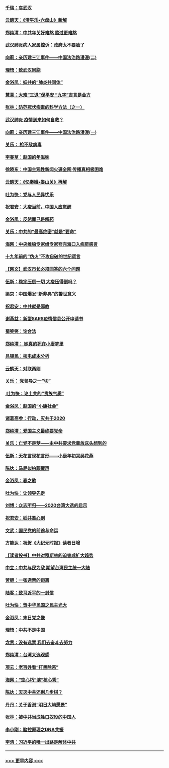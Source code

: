 #### [千瑞：哀武汉](../pages/nsc993/n11833647.md?t=01311255) 
#### [云鹤天：《清平乐▪六盘山》新解](../pages/nsc993/n11833611.md?t=01311255) 
#### [郑纯清：中共年关好难熬 熬过更难熬](../pages/nsc993/n11833489.md?t=01311255) 
#### [武汉肺炎病人家属控诉：政府太不要脸了](../pages/nsc993/n11833205.md?t=01311255) 
#### [向莉：亲历建三江事件——中国法治路漫漫(二)](../pages/nsc993/n11829102.md?t=01311255) 
#### [理悟：致武汉同胞](../pages/nsc993/n11831522.md?t=01311255) 
#### [金浴凤：妖共的“肺炎共同体”](../pages/nsc993/n11829448.md?t=01311255) 
#### [慧真：大难“三退”保平安 “九字”吉言是金方](../pages/nsc993/n11829501.md?t=01311255) 
#### [张林：防范冠状病毒的科学方法（之一）](../pages/nsc993/n11828618.md?t=01311255) 
#### [武汉肺炎 疫情到来如何自救？](../pages/nsc993/n11827632.md?t=01311255) 
#### [向莉：亲历建三江事件——中国法治路漫漫(一)](../pages/nsc993/n11827190.md?t=01311255) 
#### [关乐： 枪不敌病毒](../pages/nsc993/n11826746.md?t=01311255) 
#### [李春草：赵国的年滋味](../pages/nsc993/n11826321.md?t=01311255) 
#### [徐晓东：中国主观性新闻火遍全网 传播真相极困难](../pages/nsc993/n11826508.md?t=01311255) 
#### [云鹤天：《忆秦娥▪娄山关》再解](../pages/nsc993/n11824682.md?t=01311255) 
#### [吐为快：党与人民异忧乐](../pages/nsc993/n11824660.md?t=01311255) 
#### [祝君安：大疫当前，中国人应觉醒](../pages/nsc993/n11821946.md?t=01311255) 
#### [金浴凤：反躬罪己是解药](../pages/nsc993/n11820280.md?t=01311255) 
#### [关乐：中共的“最高绝密”就是“要命”](../pages/nsc993/n11816946.md?t=01311255) 
#### [海网：中央维稳专家组专家夸完海口入病房感言](../pages/nsc993/n11815138.md?t=01311255) 
#### [十九年前的“伪火”不攻自破的世纪谎言](../pages/nsc993/n11813238.md?t=01311255) 
#### [【网文】武汉市长必须回答的六个问题](../pages/nsc993/n11813848.md?t=01311255) 
#### [伍新：稳定压倒一切 大疫压得倒吗？](../pages/nsc993/n11812634.md?t=01311255) 
#### [梁京：中国爆发“新非典”的警世意义](../pages/nsc993/n11812554.md?t=01311255) 
#### [祝君安：中共就是邪教](../pages/nsc993/n11812431.md?t=01311255) 
#### [谢燕益：新型SARS疫情信息公开申请书](../pages/nsc993/n11808840.md?t=01311255) 
#### [蜀笑笑：论合法](../pages/nsc993/n11808064.md?t=01311255) 
#### [郑纯清： 她真的死在小康梦里](../pages/nsc993/n11806623.md?t=01311255) 
#### [吕锡民：核电成本分析](../pages/nsc993/n11806284.md?t=01311255) 
#### [云鹤天：对联两则](../pages/nsc993/n11805957.md?t=01311255) 
#### [关乐： 党领导之一“切”](../pages/nsc993/n11804505.md?t=01311255) 
#### [ 吐为快：论土共的“贵族气质”](../pages/nsc993/n11804490.md?t=01311255) 
#### [金浴凤：赵国的“小康社会”](../pages/nsc993/n11804452.md?t=01311255) 
#### [诸葛高参：行动，灭共于2020](../pages/nsc993/n11804120.md?t=01311255) 
#### [郑纯清：爱国主义最终要党命](../pages/nsc993/n11802197.md?t=01311255) 
#### [关乐：亡党不是梦——由中共要求党章放床头想到的](../pages/nsc993/n11802156.md?t=01311255) 
#### [伍新：无花言现花言形——小康年初哭吴花燕](../pages/nsc993/n11800044.md?t=01311255) 
#### [陈达：马屁似拍颠覆声](../pages/nsc993/n11800010.md?t=01311255) 
#### [金浴凤：春之歌](../pages/nsc993/n11797687.md?t=01311255) 
#### [吐为快：让领导先走](../pages/nsc993/n11797512.md?t=01311255) 
#### [刘博：众志所归——2020台湾大选的启示](../pages/nsc993/n11796878.md?t=01311255) 
#### [祝君安：妖共畜心剖](../pages/nsc993/n11794273.md?t=01311255) 
#### [文武：国民党的前途与命运](../pages/nsc993/n11794198.md?t=01311255) 
#### [方能达：祝贺《大纪元时报》读者日增](../pages/nsc993/n11793807.md?t=01311255) 
#### [【读者投书】中共对穆斯林的迫害成扩大趋势](../pages/nsc993/n11791371.md?t=01311255) 
#### [中立：中共与民为敌 期望台湾民主统一大陆](../pages/nsc993/n11790392.md?t=01311255) 
#### [苦胆：一张选票的距离](../pages/nsc993/n11788914.md?t=01311255) 
#### [陆客：致习近平的一封信](../pages/nsc993/n11788867.md?t=01311255) 
#### [吐为快：贺中华民国之民主光大](../pages/nsc993/n11788618.md?t=01311255) 
#### [金浴凤：末日党之像](../pages/nsc993/n11787475.md?t=01311255) 
#### [理悟：中共不是中国](../pages/nsc993/n11787463.md?t=01311255) 
#### [念贲：没有选票  我们去奋斗去努力](../pages/nsc993/n11787398.md?t=01311255) 
#### [郑纯清：台湾大选观感](../pages/nsc993/n11786210.md?t=01311255) 
#### [项云：老百姓看“打黑除恶”](../pages/nsc993/n11785398.md?t=01311255) 
#### [海网：“空心朽”演“核心秀”](../pages/nsc993/n11783874.md?t=01311255) 
#### [陈达：天灭中共还剩几步棋？](../pages/nsc993/n11783719.md?t=01311255) 
#### [丹丹：关于香港“明日大屿愿景”](../pages/nsc993/n11783273.md?t=01311255) 
#### [张林：被中共当成牲口奴役的中国人](../pages/nsc993/n11782397.md?t=01311255) 
#### [李小刚：脑控原理之DNA共振](../pages/nsc993/n11780962.md?t=01311255) 
#### [李清：习近平的唯一出路是解体中共](../pages/nsc993/n11780866.md?t=01311255) 

----
#### [ >>> 更早内容 <<< ](../indexes/nsc993-earlier.md)
